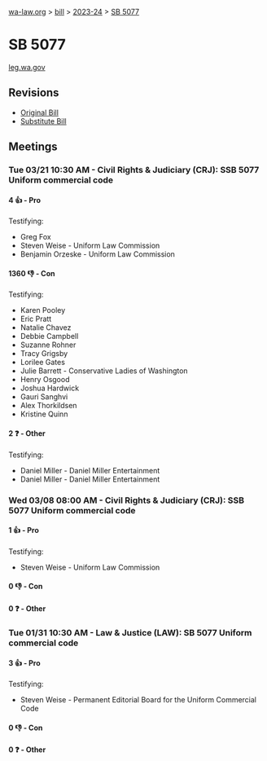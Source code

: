 [wa-law.org](/) > [bill](/bill/) > [2023-24](/bill/2023-24/) > [SB 5077](/bill/2023-24/sb/5077/)

# SB 5077
[leg.wa.gov](https://app.leg.wa.gov/billsummary?BillNumber=5077&Year=2023&Initiative=false)

## Revisions
* [Original Bill](1/)
* [Substitute Bill](S/)

## Meetings
### Tue 03/21 10:30 AM - Civil Rights & Judiciary (CRJ): SSB 5077 Uniform commercial code
#### 4 👍 - Pro
Testifying:
* Greg Fox
* Steven Weise - Uniform Law Commission
* Benjamin Orzeske - Uniform Law Commission

#### 1360 👎 - Con
Testifying:
* Karen Pooley
* Eric Pratt
* Natalie Chavez
* Debbie Campbell
* Suzanne Rohner
* Tracy Grigsby
* Lorilee Gates
* Julie Barrett - Conservative Ladies of Washington
* Henry Osgood
* Joshua Hardwick
* Gauri Sanghvi
* Alex Thorkildsen
* Kristine Quinn

#### 2 ❓ - Other
Testifying:
* Daniel Miller - Daniel Miller Entertainment
* Daniel Miller - Daniel Miller Entertainment

### Wed 03/08 08:00 AM - Civil Rights & Judiciary (CRJ): SSB 5077 Uniform commercial code
#### 1 👍 - Pro
Testifying:
* Steven Weise - Uniform Law Commission

#### 0 👎 - Con

#### 0 ❓ - Other

### Tue 01/31 10:30 AM - Law & Justice (LAW): SB 5077 Uniform commercial code
#### 3 👍 - Pro
Testifying:
* Steven Weise - Permanent Editorial Board for the Uniform Commercial Code

#### 0 👎 - Con

#### 0 ❓ - Other
